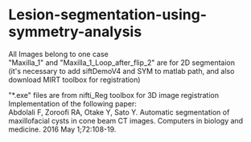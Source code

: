 # Lesion-segmentation-using-symmetry-analysis<br />

All Images belong to one case <br />
"Maxilla_1" and "Maxilla_1_Loop_after_flip_2" are for 2D segmentaion<br />
(it's necessary to add siftDemoV4 and SYM to matlab path, and also download MIRT toolbox for registration)<br />

"*.exe" files are from nifti_Reg toolbox for 3D image registration<br />
Implementation of the following paper:<br />
Abdolali F, Zoroofi RA, Otake Y, Sato Y. Automatic segmentation of maxillofacial cysts in cone beam CT images. Computers in biology and medicine. 2016 May 1;72:108-19.
